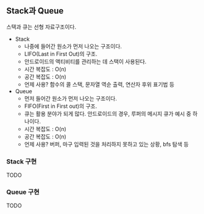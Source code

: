 ## Stack과 Queue

스택과 큐는 선형 자료구조이다.



- Stack
  - 나중에 들어간 원소가 먼저 나오는 구조이다.
  - LIFO(Last in First Out)의 구조.
  - 안드로이드의 액티비티를 관리하는 데 스택이 사용된다.
  - 시간 복잡도 : O(n)
  - 공간 복잡도 : O(n)
  - 언제 사용? 함수의 콜 스택, 문자열 역순 출력, 연산자 후위 표기법 등
- Queue
  - 먼저 들어간 원소가 먼저 나오는 구조이다.
  - FIFO(First in First out)의 구조.
  - 큐는 활용 분야가 되게 많다. 안드로이드의 경우, 루퍼의 메시지 큐가 예시 중 하나이다.
  - 시간 복잡도 : O(n)
  - 공간 복잡도 : O(n)
  - 언제 사용? 버퍼, 마구 입력된 것을 처리하지 못하고 있는 상황, bfs 탐색 등



### Stack 구현

TODO



### Queue 구현

TODO

